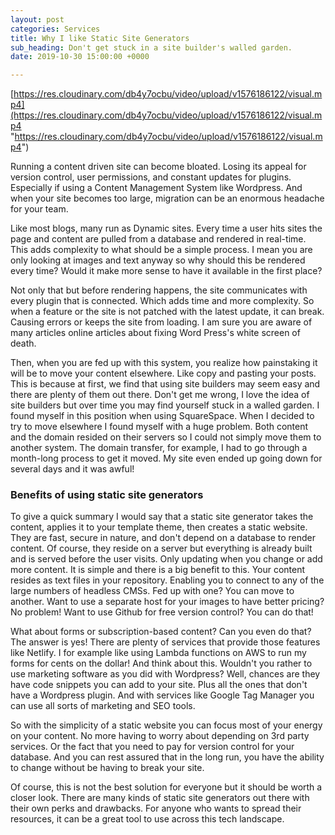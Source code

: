 ```yaml
---
layout: post
categories: Services
title: Why I like Static Site Generators
sub_heading: Don't get stuck in a site builder's walled garden.
date: 2019-10-30 15:00:00 +0000

---
```

[https://res.cloudinary.com/db4y7ocbu/video/upload/v1576186122/visual.mp4](https://res.cloudinary.com/db4y7ocbu/video/upload/v1576186122/visual.mp4 "https://res.cloudinary.com/db4y7ocbu/video/upload/v1576186122/visual.mp4")

Running a content driven site can become bloated. Losing its appeal for version control, user permissions, and constant updates for plugins. Especially if using a Content Management System like Wordpress. And when your site becomes too large, migration can be an enormous headache for your team.

Like most blogs, many run as Dynamic sites. Every time a user hits sites the page and content are pulled from a database and rendered in real-time. This adds complexity to what should be a simple process. I mean you are only looking at images and text anyway so why should this be rendered every time? Would it make more sense to have it available in the first place?

Not only that but before rendering happens, the site communicates with every plugin that is connected. Which adds time and more complexity. So when a feature or the site is not patched with the latest update, it can break. Causing errors or keeps the site from loading. I am sure you are aware of many articles online articles about fixing Word Press's white screen of death.

Then, when you are fed up with this system, you realize how painstaking it will be to move your content elsewhere. Like copy and pasting your posts. This is because at first, we find that using site builders may seem easy and there are plenty of them out there. Don't get me wrong, I love the idea of site builders but over time you may find yourself stuck in a walled garden. I found myself in this position when using SquareSpace. When I decided to try to move elsewhere I found myself with a huge problem. Both content and the domain resided on their servers so I could not simply move them to another system. The domain transfer, for example, I had to go through a month-long process to get it moved. My site even ended up going down for several days and it was awful!

### **Benefits of using static site generators**

To give a quick summary I would say that a static site generator takes the content, applies it to your template theme, then creates a static website. They are fast, secure in nature, and don't depend on a database to render content. Of course, they reside on a server but everything is already built and is served before the user visits. Only updating when you change or add more content. It is simple and there is a big benefit to this. Your content resides as text files in your repository. Enabling you to connect to any of the large numbers of headless CMSs. Fed up with one? You can move to another. Want to use a separate host for your images to have better pricing? No problem! Want to use Github for free version control? You can do that!

What about forms or subscription-based content? Can you even do that? The answer is yes! There are plenty of services that provide those features like Netlify. I for example like using Lambda functions on AWS to run my forms for cents on the dollar! And think about this. Wouldn't you rather to use marketing software as you did with Wordpress? Well, chances are they have code snippets you can add to your site. Plus all the ones that don't have a Wordpress plugin. And with services like Google Tag Manager you can use all sorts of marketing and SEO tools.

So with the simplicity of a static website you can focus most of your energy on your content. No more having to worry about depending on 3rd party services. Or the fact that you need to pay for version control for your database. And you can rest assured that in the long run, you have the ability to change without be having to break your site.

Of course, this is not the best solution for everyone but it should be worth a closer look. There are many kinds of static site generators out there with their own perks and drawbacks. For anyone who wants to spread their resources, it can be a great tool to use across this tech landscape.